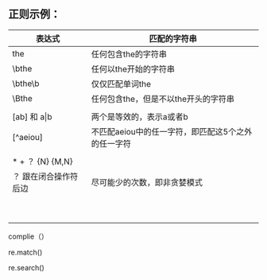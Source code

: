 ## 正则示例：

| 表达式                           | 匹配的字符串                                       |
| -------------------------------- | -------------------------------------------------- |
| the                              | 任何包含the的字符串                                |
| \bthe                            | 任何以the开始的字符串                              |
| \bthe\b                          | 仅仅匹配单词the                                    |
| \Bthe                            | 任何包含the，但是不以the开头的字符串               |
|                                  |                                                    |
| [ab] 和  a\|b                    | 两个是等效的，表示a或者b                           |
| [^aeiou]                         | 不匹配aeiou中的任一字符，即匹配这5个之外的任一字符 |
|                                  |                                                    |
| *     +     ？    {N}      {M,N} |                                                    |
| ？ 跟在闭合操作符后边            | 尽可能少的次数，即非贪婪模式                       |
|                                  |                                                    |
|                                  |                                                    |
|                                  |                                                    |
|                                  |                                                    |
|                                  |                                                    |
|                                  |                                                    |
|                                  |                                                    |
|                                  |                                                    |
|                                  |                                                    |

complie（）

re.match()

re.search()